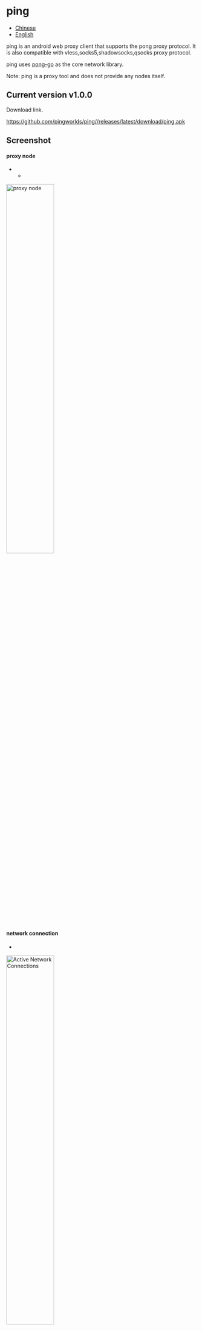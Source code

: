 # ping


- [Chinese](README.md)
- [English](readme_en.md)



ping is an android web proxy client that supports the pong proxy protocol.
It is also compatible with vless,socks5,shadowsocks,qsocks proxy protocol.

ping uses [pong-go](https://github.com/pingworlds/pong) as the core network library.


Note: ping is a proxy tool and does not provide any nodes itself.


## Current version v1.0.0


Download link.


 <https://github.com/pingworlds/ping//releases/latest/download/ping.apk>



## Screenshot


#### proxy node
- - 
 
<img src="img/points.png" alt="proxy node" width="50%"/>


#### network connection
- 
 

<img src="img/alive_conn.png" alt="Active Network Connections" width="50%"/>
<img src="img/close_conn.png" alt="Closed network connections" width="50%"/>
<img src="img/error_conn.png" alt="Faulty network connections" width="50%"/>
<img src="img/reject_conn.png" alt="Intercepted network connections" width="50%"/>
 


#### Settings

<img src="img/settings_1.png" alt="Settings" width="50%"/>
<img src="img/settings_2.png" alt="Settings" width="50%"/>
<img src="img/settings_3.png" alt="Settings" width="50%"/
 
## transport protocols

The following transport protocols are supported.

- http2
- h2c
- http3
- ws
- wss
- https
- http
- tcp
- tls


## proxy protocols

pong supports the following proxy protocols.
- pong
  
  Recommended Preferred

- shadowsokcs 

    Only plaintext is supported

- vless

    Plaintext only

- socks5
    
    No authentication support

- qsocks 

A lite version of socks5 without handshake process 


Note: All proxy protocols, only plaintext is supported



## Settings

 
Try to keep the default settings, relatively stable 
 
  
### Suggestions for setting options 
 
- Traffic takeover mode 
  
    Recommended per-app proxy, global mode is still unstable.

- Doh service 

    Be careful to open, doh service is sensitive to network environment

          
- auto-try 
 
    It is recommended to turn on, auto-try means auto-proxy in case of direct connection failure, theoretically it can be used without blacklist. 

-Block mode 

    Recommended to turn on, advertising rarely misses

          
- rule set 
 
    Domain and IP rules are managed by blacklist, whitelist and block list respectively
 
- pass mode 
 
    Blacklist mode is recommended for domain names. ip whitelist mode
